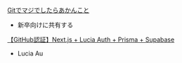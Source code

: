 [Gitでマジでしたらあかんこと](https://qiita.com/sotayamaz2/items/74d866de3c8edf09a124)
- 新卒向けに共有する

[【GitHub認証】Next.js + Lucia Auth + Prisma + Supabase](https://zenn.dev/r1013t/articles/next-lucia-prisma)
- Lucia Au